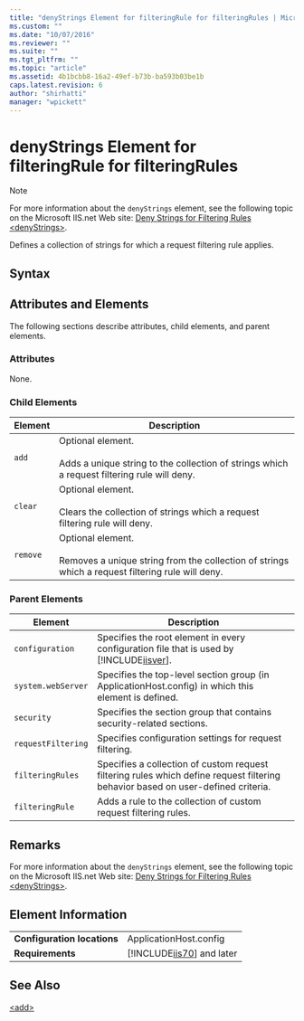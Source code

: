 ```yaml
---
title: "denyStrings Element for filteringRule for filteringRules | Microsoft Docs"
ms.custom: ""
ms.date: "10/07/2016"
ms.reviewer: ""
ms.suite: ""
ms.tgt_pltfrm: ""
ms.topic: "article"
ms.assetid: 4b1bcbb8-16a2-49ef-b73b-ba593b03be1b
caps.latest.revision: 6
author: "shirhatti"
manager: "wpickett"
---
```

# denyStrings Element for filteringRule for filteringRules
> [!NOTE]
>  For more information about the `denyStrings` element, see the following topic on the Microsoft IIS.net Web site: [Deny Strings for Filtering Rules \<denyStrings>](http://www.iis.net/ConfigReference/system.webServer/security/requestFiltering/filteringRules/filteringRule/denyStrings).  
  
 Defines a collection of strings for which a request filtering rule applies.  
  
## Syntax  
  
## Attributes and Elements  
 The following sections describe attributes, child elements, and parent elements.  
  
### Attributes  
 None.  
  
### Child Elements  
  
|Element|Description|  
|-------------|-----------------|  
|`add`|Optional element.<br /><br /> Adds a unique string to the collection of strings which a request filtering rule will deny.|  
|`clear`|Optional element.<br /><br /> Clears the collection of strings which a request filtering rule will deny.|  
|`remove`|Optional element.<br /><br /> Removes a unique string from the collection of strings which a request filtering rule will deny.|  
  
### Parent Elements  
  
|Element|Description|  
|-------------|-----------------|  
|`configuration`|Specifies the root element in every configuration file that is used by [!INCLUDE[iisver](../../reference/admin/includes/iisver-md.md)].|  
|`system.webServer`|Specifies the top-level section group (in ApplicationHost.config) in which this element is defined.|  
|`security`|Specifies the section group that contains security-related sections.|  
|`requestFiltering`|Specifies configuration settings for request filtering.|  
|`filteringRules`|Specifies a collection of custom request filtering rules which define request filtering behavior based on user-defined criteria.|  
|`filteringRule`|Adds a rule to the collection of custom request filtering rules.|  
  
## Remarks  
 For more information about the `denyStrings` element, see the following topic on the Microsoft IIS.net Web site: [Deny Strings for Filtering Rules \<denyStrings>](http://www.iis.net/ConfigReference/system.webServer/security/requestFiltering/filteringRules/filteringRule/denyStrings).  
  
## Element Information  
  
|||  
|-|-|  
|**Configuration locations**|ApplicationHost.config|  
|**Requirements**|[!INCLUDE[iis70](../../reference/admin/includes/iis70-md.md)] and later|  
  
## See Also  
 [\<add>](../../reference/admin/add-element-for-denystrings-for-filteringrule.md)